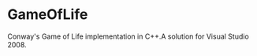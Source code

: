 GameOfLife
==========

Conway's Game of Life implementation in C++.A solution for Visual Studio 2008.